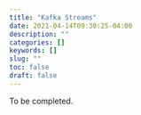 ```yaml
---
title: "Kafka Streams"
date: 2021-04-14T09:30:25-04:00
description: ""
categories: []
keywords: []
slug: ""
toc: false
draft: false
---
```


To be completed.